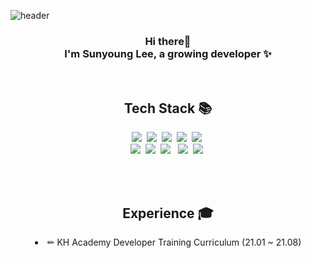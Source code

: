 
![header](https://capsule-render.vercel.app/api?type=slice&reversal=true&color=gradient&fontColor=FFFFFF&height=200&section=header&text=Sunyoung%20Lee&fontSize=40&fontAlign=25&fontAlignY=30&animation=fadeIn&rotate=-13)
  <h3 align="center">Hi there👋 <br> I'm Sunyoung Lee, a growing developer ✨</h3>
  <br>
  <h2 align="center"> Tech Stack 📚</h2>
  <p align="center">
    <img src="https://img.shields.io/badge/Java-007396?style=flat-square&logo=Java&logoColor=white"/>&nbsp;
    <img src="https://img.shields.io/badge/Spring-6DB33F?style=flat-square&logo=Spring&logoColor=white"/>&nbsp;
    <img src="https://img.shields.io/badge/oracle-F80000?style=flat-square&logo=oracle&logoColor=white"/>&nbsp;
    <img src="https://img.shields.io/badge/HTML5-E34F26?style=flat-square&logo=HTML5&logoColor=white"/>&nbsp; 
    <img src="https://img.shields.io/badge/CSS3-1572B6?style=flat-square&logo=CSS3&logoColor=white"/>&nbsp; 
    <br>
    <img src="https://img.shields.io/badge/JavaScript-F7DF1E?style=flat-square&logo=JavaScript&logoColor=white"/>&nbsp;
    <img src="https://img.shields.io/badge/jquery-0769AD?style=flat-square&logo=jquery&logoColor=white"/>&nbsp;
    <img src="https://img.shields.io/badge/bootstrap-7952B3?style=flat-square&logo=bootstrap&logoColor=white"/> &nbsp;
    <img src="https://img.shields.io/badge/github-181717?style=flat-square&logo=github&logoColor=white"/>&nbsp;
    <img src="https://img.shields.io/badge/apache tomcat-F8DC75?style=flat-square&logo=apachetomcat&logoColor=white"/>&nbsp;
  </p>
  
  <br><br>
  <h2 align="center"> Experience 🎓 </h2>
  <p align="center">
    <li align="center">✏ KH Academy Developer Training Curriculum (21.01 ~ 21.08) </li>
  </p>
  <br><br>

<!--
** Tech Stach guide
<img src="https://img.shields.io/badge/쓰고자하는_텍스트-컬러코드?style=flat-square&logo=simpleicons에서_아이콘이름&logoColor=white"/>

**Young-27/Young-27** is a ✨ _special_ ✨ repository because its `README.md` (this file) appears on your GitHub profile.

Here are some ideas to get you started:

- 🔭 I’m currently working on ...
- 🌱 I’m currently learning ...
- 👯 I’m looking to collaborate on ...
- 🤔 I’m looking for help with ...
- 💬 Ask me about ...
- 📫 How to reach me: ...
- 😄 Pronouns: ...
- ⚡ Fun fact: ...
-->
